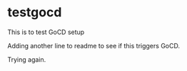 # testgocd
This is to test GoCD setup

Adding another line to readme to see if this triggers GoCD.

Trying again.
